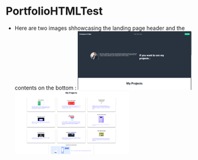 # PortfolioHTMLTest

- Here are two images shhowcasing the landing page header and the contents on the bottom :
<img
  src="/img/top.png"
  alt="Alt text"
  title="Optional title"
  style="display: inline-block; margin: 0 auto; max-width: 300px">
  <img
  src="/img/bottom.png"
  alt="Alt text"
  title="Optional title"
  style="display: inline-block; margin: 0 auto; max-width: 300px">

